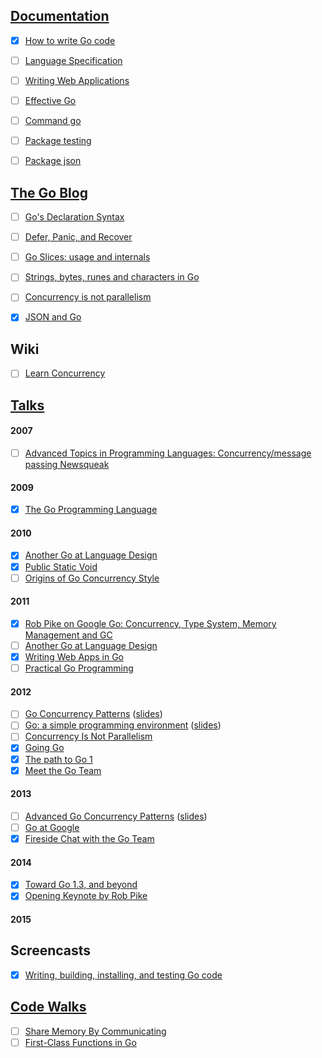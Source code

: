 ## [Documentation](http://golang.org/doc/)

 - [x] [How to write Go code](http://golang.org/doc/code.html)
 - [ ] [Language Specification](http://golang.org/ref/spec)
 - [ ] [Writing Web Applications](http://golang.org/doc/articles/wiki/)
 - [ ] [Effective Go](http://golang.org/doc/effective_go.html)
 - [ ] [Command go](http://golang.org/cmd/go/)
 - [ ] [Package testing](http://golang.org/pkg/testing/)
 - [ ] [Package json](http://golang.org/pkg/encoding/json/)


## [The Go Blog](http://blog.golang.org/)

 - [ ] [Go's Declaration Syntax](http://blog.golang.org/gos-declaration-syntax)
 - [ ] [Defer, Panic, and Recover](http://blog.golang.org/defer-panic-and-recover)
 - [ ] [Go Slices: usage and internals](http://blog.golang.org/go-slices-usage-and-internals)
 - [ ] [Strings, bytes, runes and characters in Go](http://blog.golang.org/strings)
 - [ ] [Concurrency is not parallelism](http://blog.golang.org/concurrency-is-not-parallelism)
 - [x] [JSON and Go](http://blog.golang.org/json-and-go)


## Wiki

 - [ ] [Learn Concurrency](https://github.com/golang/go/wiki/LearnConcurrency)

## [Talks](https://talks.golang.org/)

#### 2007

 - [ ] [Advanced Topics in Programming Languages: Concurrency/message passing Newsqueak](https://www.youtube.com/watch?v=hB05UFqOtFA)

#### 2009

 - [x] [The Go Programming Language](https://www.youtube.com/watch?v=rKnDgT73v8s)

#### 2010

 - [x] [Another Go at Language Design](https://www.youtube.com/watch?v=7VcArS4Wpqk)
 - [x] [Public Static Void](https://www.youtube.com/watch?v=5kj5ApnhPAE)
 - [ ] [Origins of Go Concurrency Style](https://www.youtube.com/watch?v=3DtUzH3zoFo)

#### 2011

 - [x] [Rob Pike on Google Go: Concurrency, Type System, Memory Management and GC](http://www.infoq.com/interviews/pike-google-go)
 - [ ] [Another Go at Language Design](https://www.youtube.com/watch?v=aIgyp5nvdqc)
 - [x] [Writing Web Apps in Go](https://www.youtube.com/watch?v=-i0hat7pdpk)
 - [ ] [Practical Go Programming](https://www.youtube.com/watch?v=2-pPAvqyluI)

#### 2012

 - [ ] [Go Concurrency Patterns](https://www.youtube.com/watch?v=f6kdp27TYZs) ([slides](http://talks.golang.org/2012/concurrency.slide))
 - [ ] [Go: a simple programming environment](http://vimeo.com/53221558) ([slides](http://talks.golang.org/2012/simple.slide))
 - [ ] [Concurrency Is Not Parallelism](http://vimeo.com/49718712)
 - [x] [Going Go](https://www.youtube.com/watch?v=on5DeUyWDqI)
 - [x] [The path to Go 1](https://www.youtube.com/watch?v=bj9T2c2Xk_s)
 - [x] [Meet the Go Team](https://www.youtube.com/watch?v=sln-gJaURzk)

#### 2013

 - [ ] [Advanced Go Concurrency Patterns](https://www.youtube.com/watch?v=QDDwwePbDtw) ([slides](http://talks.golang.org/2013/advconc.slide))
 - [ ] [Go at Google](http://www.infoq.com/presentations/Go-Google)
 - [x] [Fireside Chat with the Go Team](https://www.youtube.com/watch?v=p9VUCp98ay4)

#### 2014

 - [x] [Toward Go 1.3, and beyond](https://www.youtube.com/watch?v=mQ4hwLgSvUs)
 - [x] [Opening Keynote by Rob Pike](https://www.youtube.com/watch?v=VoS7DsT1rdM)

#### 2015




## Screencasts

 - [x] [Writing, building, installing, and testing Go code](https://www.youtube.com/watch?v=XCsL89YtqCs)


## [Code Walks](http://golang.org/doc/codewalk/)

 - [ ] [Share Memory By Communicating](http://golang.org/doc/codewalk/sharemem/)
 - [ ] [First-Class Functions in Go](http://golang.org/doc/codewalk/functions/)
